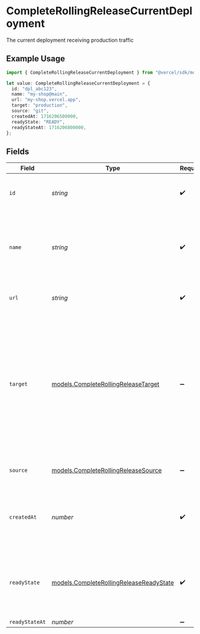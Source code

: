 # CompleteRollingReleaseCurrentDeployment

The current deployment receiving production traffic

## Example Usage

```typescript
import { CompleteRollingReleaseCurrentDeployment } from "@vercel/sdk/models/completerollingreleaseop.js";

let value: CompleteRollingReleaseCurrentDeployment = {
  id: "dpl_abc123",
  name: "my-shop@main",
  url: "my-shop.vercel.app",
  target: "production",
  source: "git",
  createdAt: 1716206500000,
  readyState: "READY",
  readyStateAt: 1716206800000,
};
```

## Fields

| Field                                                                                                                                                                                                                           | Type                                                                                                                                                                                                                            | Required                                                                                                                                                                                                                        | Description                                                                                                                                                                                                                     | Example                                                                                                                                                                                                                         |
| ------------------------------------------------------------------------------------------------------------------------------------------------------------------------------------------------------------------------------- | ------------------------------------------------------------------------------------------------------------------------------------------------------------------------------------------------------------------------------- | ------------------------------------------------------------------------------------------------------------------------------------------------------------------------------------------------------------------------------- | ------------------------------------------------------------------------------------------------------------------------------------------------------------------------------------------------------------------------------- | ------------------------------------------------------------------------------------------------------------------------------------------------------------------------------------------------------------------------------- |
| `id`                                                                                                                                                                                                                            | *string*                                                                                                                                                                                                                        | :heavy_check_mark:                                                                                                                                                                                                              | A string holding the unique ID of the deployment                                                                                                                                                                                | dpl_89qyp1cskzkLrVicDaZoDbjyHuDJ                                                                                                                                                                                                |
| `name`                                                                                                                                                                                                                          | *string*                                                                                                                                                                                                                        | :heavy_check_mark:                                                                                                                                                                                                              | The name of the project associated with the deployment at the time that the deployment was created                                                                                                                              | my-project                                                                                                                                                                                                                      |
| `url`                                                                                                                                                                                                                           | *string*                                                                                                                                                                                                                        | :heavy_check_mark:                                                                                                                                                                                                              | A string with the unique URL of the deployment                                                                                                                                                                                  | my-instant-deployment-3ij3cxz9qr.now.sh                                                                                                                                                                                         |
| `target`                                                                                                                                                                                                                        | [models.CompleteRollingReleaseTarget](../models/completerollingreleasetarget.md)                                                                                                                                                | :heavy_minus_sign:                                                                                                                                                                                                              | If defined, either `staging` if a staging alias in the format `<project>.<team>.now.sh` was assigned upon creation, or `production` if the aliases from `alias` were assigned. `null` value indicates the "preview" deployment. | <nil>                                                                                                                                                                                                                           |
| `source`                                                                                                                                                                                                                        | [models.CompleteRollingReleaseSource](../models/completerollingreleasesource.md)                                                                                                                                                | :heavy_minus_sign:                                                                                                                                                                                                              | Where was the deployment created from                                                                                                                                                                                           | cli                                                                                                                                                                                                                             |
| `createdAt`                                                                                                                                                                                                                     | *number*                                                                                                                                                                                                                        | :heavy_check_mark:                                                                                                                                                                                                              | A number containing the date when the deployment was created in milliseconds                                                                                                                                                    | 1540257589405                                                                                                                                                                                                                   |
| `readyState`                                                                                                                                                                                                                    | [models.CompleteRollingReleaseReadyState](../models/completerollingreleasereadystate.md)                                                                                                                                        | :heavy_check_mark:                                                                                                                                                                                                              | The state of the deployment depending on the process of deploying, or if it is ready or in an error state                                                                                                                       | READY                                                                                                                                                                                                                           |
| `readyStateAt`                                                                                                                                                                                                                  | *number*                                                                                                                                                                                                                        | :heavy_minus_sign:                                                                                                                                                                                                              | N/A                                                                                                                                                                                                                             |                                                                                                                                                                                                                                 |